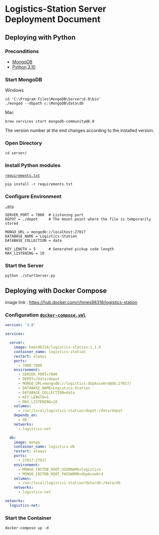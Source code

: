 #  Logistics-Station Server Deployment Document


## Deploying with Python

### Preconditions
 * [MongoDB](https://www.mongodb.com/)
 * [Python 3.10](https://www.python.org/downloads/release/python-3109/)


### Start MongoDB
Windows  
```
cd 'C:\Program Files\MongoDB\Server\6.0\bin'
./mongod --dbpath c:\MongoDB\data\db
```

Mac  
```
brew services start mongodb-community@6.0
```
The version number at the end changes according to the installed version.  


### Open Directory
```
cd server/
```


### Install Python modules
[`requirements.txt`](./requirements.txt)
```
pip install -r requirements.txt
```


### Configure Environment
[`.env`](./.env)
```env
SERVER_PORT = 7000  # Listening port
DEPOT = ./depot     # The mount point where the file is temporarily stored

MONGO_URL = mongodb://localhost:27017
DATABASE_NAME = Logistics-Station
DATABASE_COLLECTION = data

KEY_LENGTH = 5      # Generated pickup code length
MAX_LISTENING = 10
```


### Start the Server
```
python ./startServer.py
```




## Deploying with Docker Compose
image link : https://hub.docker.com/r/hmes98318/logistics-station

### Configuration [`docker-compose.yml`](./docker-compose.yml)
```yml
version: '3.8'

services:

  server:
    image: hmes98318/logistics-station:1.1.0
    container_name: logistics-station
    restart: always
    ports:
      - 7000:7000
    environment:
      - SERVER_PORT=7000
      - DEPOT=/data/depot
      - MONGO_URL=mongodb://logistics:dbpAssw0rd@db:27017/
      - DATABASE_NAME=Logistics-Station
      - DATABASE_COLLECTION=data
      - KEY_LENGTH=5
      - MAX_LISTENING=10
    volumes:
      - /usr/local/logistics-station/depot:/data/depot
    depends_on:
      - db
    networks:
      - logistics-net

  db:
    image: mongo
    container_name: logistics-db
    restart: always
    ports:
      - 27017:27017
    environment:
      - MONGO_INITDB_ROOT_USERNAME=logistics
      - MONGO_INITDB_ROOT_PASSWORD=dbpAssw0rd
    volumes:
      - /usr/local/logistics-station/data/db:/data/db
    networks:
      - logistics-net

networks:
  logistics-net:
```


### Start the Container
```
docker-compose up -d
```